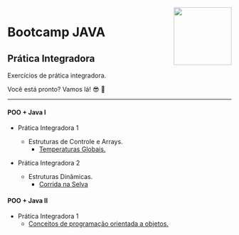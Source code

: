 <img src="https://i.ibb.co/M6nBBb0/mascote.png" align="right" width="130">

# Bootcamp JAVA

## Prática Integradora

Exercícios de prática integradora.

Você está pronto? Vamos lá! 😎 🤘

---

#### POO + Java I

- Prática Integradora 1
    - Estruturas de Controle e Arrays.
        - [Temperaturas Globais.](https://github.com/JoseMateusLeva/java-camp/tree/master/PooJava1/temperatura)

- Prática Integradora 2
    - Estruturas Dinâmicas.
        - [Corrida na Selva ](https://github.com/JoseMateusLeva/java-camp/tree/master/PooJava1/corrida)

#### POO + Java II

- Prática Integradora 1
    - [Conceitos de programação orientada a objetos.](https://github.com/JoseMateusLeva/java-camp/tree/master/PooJava2/person)
